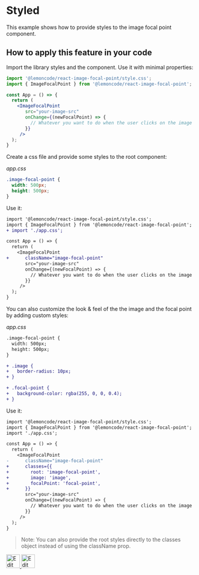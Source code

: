 # Styled

This example shows how to provide styles to the image focal point component.

## How to apply this feature in your code

Import the library styles and the component. Use it with minimal properties:

```jsx
import '@lemoncode/react-image-focal-point/style.css';
import { ImageFocalPoint } from '@lemoncode/react-image-focal-point';

const App = () => {
  return (
    <ImageFocalPoint
       src="your-image-src"
       onChange={(newFocalPoint) => {
         // Whatever you want to do when the user clicks on the image
       }}
     />
  );
}

```

Create a css file and provide some styles to the root component:

_app.css_

```css
.image-focal-point {
  width: 500px;
  height: 500px;
}

```

Use it:

```diff
import '@lemoncode/react-image-focal-point/style.css';
import { ImageFocalPoint } from '@lemoncode/react-image-focal-point';
+ import './app.css';

const App = () => {
  return (
    <ImageFocalPoint
+      className="image-focal-point"
       src="your-image-src"
       onChange={(newFocalPoint) => {
         // Whatever you want to do when the user clicks on the image
       }}
     />
  );
}

```

You can also customize the look & feel of the the image and the focal point by adding custom styles:

_app.css_

```diff
.image-focal-point {
  width: 500px;
  height: 500px;
}

+ .image {
+   border-radius: 10px;
+ }

+ .focal-point {
+   background-color: rgba(255, 0, 0, 0.4);
+ }

```

Use it:

```diff
import '@lemoncode/react-image-focal-point/style.css';
import { ImageFocalPoint } from '@lemoncode/react-image-focal-point';
import './app.css';

const App = () => {
  return (
    <ImageFocalPoint
-      className="image-focal-point"
+      classes={{
+        root: 'image-focal-point',
+        image: 'image',
+        focalPoint: 'focal-point',
+      }}
       src="your-image-src"
       onChange={(newFocalPoint) => {
         // Whatever you want to do when the user clicks on the image
       }}
     />
  );
}

```

> Note: You can also provide the root styles directly to the classes object instead of using the className prop.

<a target="_blank" href="https://stackblitz.com/github/Lemoncode/react-image-focal-point/tree/main/examples/styled">
  <img
    src="https://developer.stackblitz.com/img/open_in_stackblitz.svg"
    alt="Edit on StackBlitz"
    title="Edit on StackBlitz"
    height="36"
  />
</a> <a target="_blank" href="https://codesandbox.io/s/github/Lemoncode/react-image-focal-point/tree/main/examples/styled">
  <img
    src="https://codesandbox.io/static/img/play-codesandbox.svg"
    alt="Edit on StackBlitz"
    title="Edit on StackBlitz"
    height="36"
    />
  </a>

